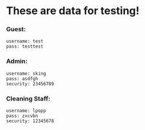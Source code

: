 # These are data for testing!

### Guest:

```
username: test
pass: testtest
```

### Admin:
```
username: sking
pass: asdfgh
security: 23456789
```

### Cleaning Staff:
```
username: lpopp
pass: zxcvbn
security: 12345678
```

